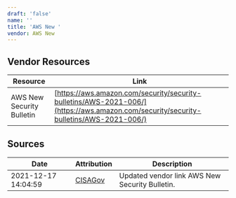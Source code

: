 ```yaml
---
draft: 'false'
name: ''
title: 'AWS New '
vendor: AWS New
---
```


## Vendor Resources
| Resource | Link |
| --- | --- |
| AWS New Security Bulletin | [https://aws.amazon.com/security/security-bulletins/AWS-2021-006/](https://aws.amazon.com/security/security-bulletins/AWS-2021-006/) |



## Sources
| Date | Attribution | Description |
| --- | --- | --- |
| 2021-12-17 14:04:59 | [CISAGov](https://raw.githubusercontent.com/cisagov/log4j-affected-db/develop/README.md) | Updated vendor link AWS New Security Bulletin.  |
